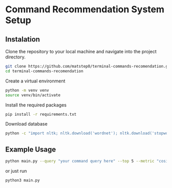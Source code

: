 # Command Recommendation System Setup

## Instalation
Clone the repository to your local machine and navigate into the project directory.
```sh
git clone https://github.com/matstep0/terminal-commands-recomendation.git
cd terminal-commands-recomendation
```
Create a virtual environment 
```sh
python -m venv venv
source venv/bin/activate
```
Install the required packages
```sh
pip install -r requirements.txt
```

Download database
```sh
python -c "import nltk; nltk.download('wordnet'); nltk.download('stopwords')"
```
## Example Usage
```sh
python main.py --query "your command query here" --top 5 --metric "cosine"
```
or just run 
```sh
python3 main.py 
```
